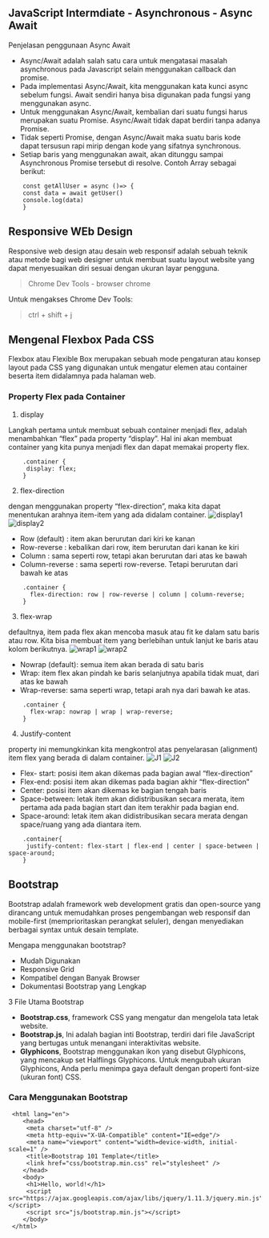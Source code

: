 ## JavaScript Intermdiate - Asynchronous - Async Await
Penjelasan penggunaan Async Await
- Async/Await adalah salah satu cara untuk mengatasai masalah asynchronous pada Javascript selain menggunakan callback dan promise.
- Pada implementasi Async/Await, kita menggunakan kata kunci async sebelum fungsi. Await sendiri hanya bisa digunakan pada fungsi yang menggunakan async.
- Untuk menggunakan Async/Await, kembalian dari suatu fungsi harus merupakan suatu Promise. Async/Await tidak dapat berdiri tanpa adanya Promise.
- Tidak seperti Promise, dengan Async/Await maka suatu baris kode dapat tersusun rapi mirip dengan kode yang sifatnya synchronous.
- Setiap baris yang menggunakan await, akan ditunggu sampai Asynchronous Promise tersebut di resolve.
Contoh Array sebagai berikut:
``` 
    const getAllUser = async ()=> {
	const data = await getUser()
	console.log(data)
    }
```

## Responsive WEb Design
Responsive web design atau desain web responsif adalah sebuah teknik atau metode bagi web designer untuk membuat suatu layout website yang dapat menyesuaikan diri sesuai dengan ukuran layar pengguna.
> Chrome Dev Tools - browser chrome
 
Untuk mengakses Chrome Dev Tools: 
  > ctrl + shift + j

## Mengenal Flexbox Pada CSS
Flexbox atau Flexible Box  merupakan sebuah mode pengaturan atau konsep layout pada CSS yang digunakan untuk mengatur elemen atau container beserta item didalamnya pada halaman web.

### Property Flex pada Container
1. display

Langkah pertama untuk membuat sebuah container menjadi flex, adalah menambahkan “flex” pada property “display”. Hal ini akan membuat container yang kita punya menjadi flex dan dapat memakai property flex.
``` 
    .container {
     display: flex;
    }
```
2. flex-direction

dengan menggunakan property “flex-direction”, maka kita dapat menentukan arahnya item-item yang ada didalam container.
![display1](https://www.gamelab.id/uploads/modules/NEWS/817/Group%2021.png?1628228538451)
![display2](https://www.gamelab.id/uploads/modules/NEWS/817/Group%2022.png?1628228559883)

- Row (default) : item akan berurutan dari kiri ke kanan
- Row-reverse : kebalikan dari row, item berurutan dari kanan ke kiri
- Column : sama seperti row, tetapi akan berurutan dari atas ke bawah
- Column-reverse : sama seperti row-reverse. Tetapi berurutan dari bawah ke atas
``` 
    .container {
      flex-direction: row | row-reverse | column | column-reverse;
    }
```

3. flex-wrap

defaultnya, item pada flex akan mencoba masuk atau fit ke dalam satu baris atau row. Kita bisa membuat item yang berlebihan untuk lanjut ke baris atau kolom berikutnya.
![wrap1](https://www.gamelab.id/uploads/modules/NEWS/817/Group%2023.png?1628228598739)
![wrap2](https://www.gamelab.id/uploads/modules/NEWS/817/Group%2024.png?1628228613938)

- Nowrap (default): semua item akan berada di satu baris
- Wrap: item flex akan pindah ke baris selanjutnya apabila tidak muat, dari atas ke bawah
- Wrap-reverse: sama seperti wrap, tetapi arah nya dari bawah ke atas.
``` 
    .container {
      flex-wrap: nowrap | wrap | wrap-reverse;
    }
```
4. Justify-content

property ini memungkinkan kita mengkontrol atas penyelarasan (alignment) item flex yang berada di dalam container.
![J1](https://www.gamelab.id/uploads/modules/NEWS/817/Group%2025.png?1628228669251)
![J2](https://www.gamelab.id/uploads/modules/NEWS/817/Group%2026.png?1628228677875)
- Flex- start: posisi item akan dikemas pada bagian awal “flex-direction”
- Flex-end: posisi item akan dikemas pada bagian akhir “flex-direction”
- Center: posisi item akan dikemas ke bagian tengah baris
- Space-between: letak item akan didistribusikan secara merata, item pertama ada pada bagian start dan item terakhir pada bagian end.
- Space-around: letak item akan didistribusikan secara merata dengan space/ruang yang ada diantara item.
``` 
    .container{
     justify-content: flex-start | flex-end | center | space-between | space-around;
    }
```
## Bootstrap
Bootstrap adalah framework web development gratis dan open-source yang dirancang untuk memudahkan proses pengembangan web responsif dan mobile-first (memprioritaskan perangkat seluler), dengan menyediakan berbagai syntax untuk desain template.

Mengapa menggunakan bootstrap?
- Mudah Digunakan
- Responsive Grid
- Kompatibel dengan Banyak Browser
- Dokumentasi Bootstrap yang Lengkap

3 File Utama Bootstrap
- **Bootstrap.css**, framework CSS yang mengatur dan mengelola tata letak website.
- **Bootstrap.js**, Ini adalah bagian inti Bootstrap, terdiri dari file JavaScript yang bertugas untuk menangani interaktivitas website.
- **Glyphicons**,  Bootstrap menggunakan ikon yang disebut Glyphicons, yang mencakup set Halflings Glyphicons. Untuk mengubah ukuran Glyphicons, Anda perlu menimpa gaya default dengan properti font-size (ukuran font) CSS.
### Cara Menggunakan Bootstrap
``` 
 <html lang="en">
    <head>
     <meta charset="utf-8" />
     <meta http-equiv="X-UA-Compatible" content="IE=edge"/>
     <meta name="viewport" content="width=device-width, initial-scale=1" /> 
     <title>Bootstrap 101 Template</title>
     <link href="css/bootstrap.min.css" rel="stylesheet" />
    </head>
    <body>
     <h1>Hello, world!</h1>
     <script src="https://ajax.googleapis.com/ajax/libs/jquery/1.11.3/jquery.min.js"></script>
     <script src="js/bootstrap.min.js"></script>
    </body>
 </html>
```
